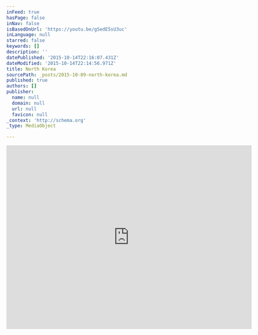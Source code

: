 ```yaml
---
inFeed: true
hasPage: false
inNav: false
isBasedOnUrl: 'https://youtu.be/gSedE5sU3uc'
inLanguage: null
starred: false
keywords: []
description: ''
datePublished: '2015-10-14T22:16:07.431Z'
dateModified: '2015-10-14T22:14:56.971Z'
title: North Korea
sourcePath: _posts/2015-10-09-north-korea.md
published: true
authors: []
publisher:
  name: null
  domain: null
  url: null
  favicon: null
_context: 'http://schema.org'
_type: MediaObject

---
```

<iframe src="https://cdn.embedly.com/widgets/media.html?src=https%3A%2F%2Fwww.youtube.com%2Fembed%2FgSedE5sU3uc%3Ffeature%3Doembed&amp;url=https%3A%2F%2Fwww.youtube.com%2Fwatch%3Fv%3DgSedE5sU3uc%26feature%3Dyoutu.be&amp;image=https%3A%2F%2Fi.ytimg.com%2Fvi%2FgSedE5sU3uc%2Fhqdefault.jpg&amp;key=b7d04c9b404c499eba89ee7072e1c4f7&amp;type=text%2Fhtml&amp;schema=youtube" width="640" height="480" scrolling="no" frameborder="0" allowfullscreen="allowfullscreen" style=""></iframe>